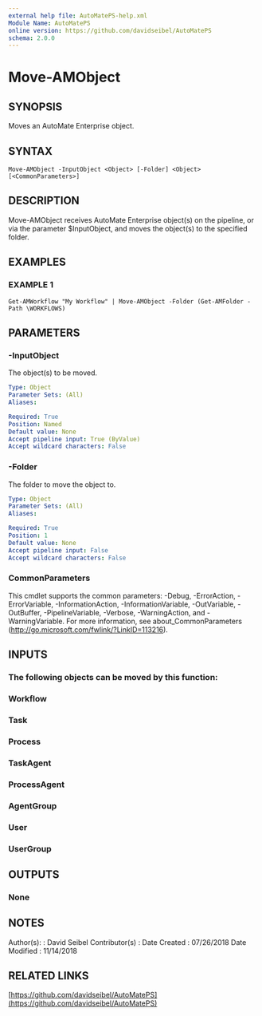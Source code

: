 ```yaml
---
external help file: AutoMatePS-help.xml
Module Name: AutoMatePS
online version: https://github.com/davidseibel/AutoMatePS
schema: 2.0.0
---
```


# Move-AMObject

## SYNOPSIS
Moves an AutoMate Enterprise object.

## SYNTAX

```
Move-AMObject -InputObject <Object> [-Folder] <Object> [<CommonParameters>]
```

## DESCRIPTION
Move-AMObject receives AutoMate Enterprise object(s) on the pipeline, or via the parameter $InputObject, and moves the object(s) to the specified folder.

## EXAMPLES

### EXAMPLE 1
```
Get-AMWorkflow "My Workflow" | Move-AMObject -Folder (Get-AMFolder -Path \WORKFLOWS)
```

## PARAMETERS

### -InputObject
The object(s) to be moved.

```yaml
Type: Object
Parameter Sets: (All)
Aliases:

Required: True
Position: Named
Default value: None
Accept pipeline input: True (ByValue)
Accept wildcard characters: False
```

### -Folder
The folder to move the object to.

```yaml
Type: Object
Parameter Sets: (All)
Aliases:

Required: True
Position: 1
Default value: None
Accept pipeline input: False
Accept wildcard characters: False
```

### CommonParameters
This cmdlet supports the common parameters: -Debug, -ErrorAction, -ErrorVariable, -InformationAction, -InformationVariable, -OutVariable, -OutBuffer, -PipelineVariable, -Verbose, -WarningAction, and -WarningVariable.
For more information, see about_CommonParameters (http://go.microsoft.com/fwlink/?LinkID=113216).

## INPUTS

### The following objects can be moved by this function:
### Workflow
### Task
### Process
### TaskAgent
### ProcessAgent
### AgentGroup
### User
### UserGroup
## OUTPUTS

### None
## NOTES
Author(s):     : David Seibel
Contributor(s) :
Date Created   : 07/26/2018
Date Modified  : 11/14/2018

## RELATED LINKS

[https://github.com/davidseibel/AutoMatePS](https://github.com/davidseibel/AutoMatePS)

